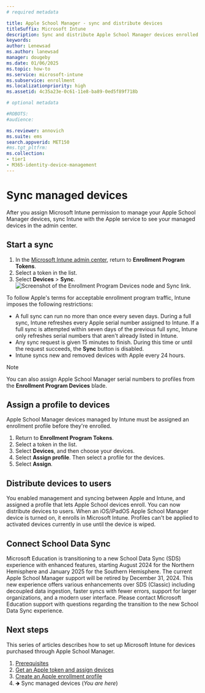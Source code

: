```yaml
---
# required metadata

title: Apple School Manager - sync and distribute devices  
titleSuffix: Microsoft Intune
description: Sync and distribute Apple School Manager devices enrolled in Microsoft Intune.  
keywords:
author: Lenewsad
ms.author: lanewsad
manager: dougeby
ms.date: 01/06/2025
ms.topic: how-to
ms.service: microsoft-intune
ms.subservice: enrollment
ms.localizationpriority: high
ms.assetid: 4c35a23e-0c61-11e8-ba89-0ed5f89f718b

# optional metadata

#ROBOTS:
#audience:

ms.reviewer: annovich
ms.suite: ems
search.appverid: MET150
#ms.tgt_pltfrm:
ms.collection:
- tier1
- M365-identity-device-management
---
```


# Sync managed devices 

After you assign Microsoft Intune permission to manage your Apple School Manager devices, sync Intune with the Apple service to see your managed devices in the admin center.  

## Start a sync    

1. In the [Microsoft Intune admin center](https://go.microsoft.com/fwlink/?linkid=2109431), return to **Enrollment Program Tokens**.  
1. Select a token in the list. 
1. Select **Devices** > **Sync**.  
![Screenshot of the Enrollment Program Devices node and Sync link.](./media/device-enrollment-program-enroll-ios/image06.png)  

To follow Apple's terms for acceptable enrollment program traffic, Intune imposes the following restrictions:
- A full sync can run no more than once every seven days. During a full sync, Intune refreshes every Apple serial number assigned to Intune. If a full sync is attempted within seven days of the previous full sync, Intune only refreshes serial numbers that aren't already listed in Intune.
- Any sync request is given 15 minutes to finish. During this time or until the request succeeds, the **Sync** button is disabled.
- Intune syncs new and removed devices with Apple every 24 hours.

>[!NOTE]
>You can also assign Apple School Manager serial numbers to profiles from the **Enrollment Program Devices** blade.

## Assign a profile to devices
Apple School Manager devices managed by Intune must be assigned an enrollment profile before they're enrolled.

1. Return to **Enrollment Program Tokens**.
1. Select a token in the list.  
1. Select **Devices**, and then choose your devices.  
1. Select **Assign profile**. Then select a profile for the devices.  
1. Select **Assign**.  

## Distribute devices to users

You enabled management and syncing between Apple and Intune, and assigned a profile that lets Apple School devices enroll. You can now distribute devices to users. When an iOS/iPadOS Apple School Manager device is turned on, it enrolls in Microsoft Intune. Profiles can't be applied to activated devices currently in use until the device is wiped.

## Connect School Data Sync
Microsoft Education is transitioning to a new School Data Sync (SDS) experience with enhanced features, starting August 2024 for the Northern Hemisphere and January 2025 for the Southern Hemisphere. The current Apple School Manager support will be retired by December 31, 2024. This new experience offers various enhancements over SDS (Classic) including decoupled data ingestion, faster syncs with fewer errors, support for larger organizations, and a modern user interface. Please contact Microsoft Education support with questions regarding the transition to the new School Data Sync experience.  

## Next steps  
This series of articles describes how to set up Microsoft Intune for devices purchased through Apple School Manager. 

1. [Prerequisites](apple-school-manager-set-up-ios.md)
1. [Get an Apple token and assign devices](apple-school-manager-step-1.md)  
1. [Create an Apple enrollment profile](apple-school-manager-step-2.md)  
1. 🡺 Sync managed devices (*You are here*)  
